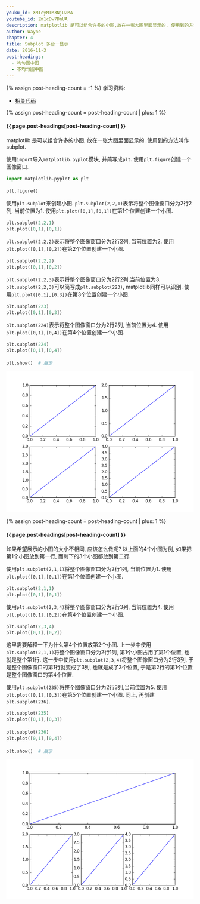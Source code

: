 ```yaml
---
youku_id: XMTcyMTM3NjU2MA
youtube_id: Zm1cDw7DnUA
description: matplotlib 是可以组合许多的小图,放在一张大图里面显示的. 使用到的方法叫作 subplot.
author: Wayne
chapter: 4
title: Subplot 多合一显示
date: 2016-11-3
post-headings:
  - 均匀图中图
  - 不均匀图中图
---
```

{% assign post-heading-count = -1 %}
学习资料:
  * [相关代码](https://github.com/MorvanZhou/tutorials/blob/master/matplotlibTUT/plt15_subplot.py)

{% assign post-heading-count = post-heading-count | plus: 1 %}
<h4 class="tut-h4-pad" id="{{ page.post-headings[post-heading-count] }}">{{ page.post-headings[post-heading-count] }}</h4>

matplotlib 是可以组合许多的小图, 放在一张大图里面显示的. 使用到的方法叫作 subplot.  

使用`import`导入`matplotlib.pyplot`模块, 并简写成`plt`. 使用`plt.figure`创建一个图像窗口.

```python
import matplotlib.pyplot as plt

plt.figure()
```

使用`plt.subplot`来创建小图. `plt.subplot(2,2,1)`表示将整个图像窗口分为2行2列, 当前位置为1. 使用`plt.plot([0,1],[0,1])`在第1个位置创建一个小图.

```python
plt.subplot(2,2,1)
plt.plot([0,1],[0,1])
```

`plt.subplot(2,2,2)`表示将整个图像窗口分为2行2列, 当前位置为2. 使用`plt.plot([0,1],[0,2])`在第2个位置创建一个小图.

```python
plt.subplot(2,2,2)
plt.plot([0,1],[0,2])
```

`plt.subplot(2,2,3)`表示将整个图像窗口分为2行2列,当前位置为3. `plt.subplot(2,2,3)`可以简写成`plt.subplot(223)`, matplotlib同样可以识别. 使用`plt.plot([0,1],[0,3])`在第3个位置创建一个小图.

```python
plt.subplot(223)
plt.plot([0,1],[0,3])
```

`plt.subplot(224)`表示将整个图像窗口分为2行2列, 当前位置为4. 使用`plt.plot([0,1],[0,4])`在第4个位置创建一个小图.   

```python
plt.subplot(224)
plt.plot([0,1],[0,4])

plt.show()  # 展示
```

<img class="course-image" src="/static/results/plt/4_1_1.png">

{% assign post-heading-count = post-heading-count | plus: 1 %}
<h4 class="tut-h4-pad" id="{{ page.post-headings[post-heading-count] }}">{{ page.post-headings[post-heading-count] }}</h4>

如果希望展示的小图的大小不相同, 应该怎么做呢?
以上面的4个小图为例, 如果把第1个小图放到第一行, 而剩下的3个小图都放到第二行.  

使用`plt.subplot(2,1,1)`将整个图像窗口分为2行1列, 当前位置为1.
使用`plt.plot([0,1],[0,1])`在第1个位置创建一个小图.

```python
plt.subplot(2,1,1)
plt.plot([0,1],[0,1])
```

使用`plt.subplot(2,3,4)`将整个图像窗口分为2行3列, 当前位置为4. 
使用`plt.plot([0,1],[0,2])`在第4个位置创建一个小图.

```python
plt.subplot(2,3,4)
plt.plot([0,1],[0,2])
```

这里需要解释一下为什么第4个位置放第2个小图. 上一步中使用`plt.subplot(2,1,1)`将整个图像窗口分为2行1列, 第1个小图占用了第1个位置, 也就是整个第1行.
这一步中使用`plt.subplot(2,3,4)`将整个图像窗口分为2行3列, 于是整个图像窗口的第1行就变成了3列, 也就是成了3个位置, 于是第2行的第1个位置是整个图像窗口的第4个位置. 

使用`plt.subplot(235)`将整个图像窗口分为2行3列,当前位置为5.  使用`plt.plot([0,1],[0,3])`在第5个位置创建一个小图.
同上, 再创建`plt.subplot(236)`.

```python
plt.subplot(235)
plt.plot([0,1],[0,3])

plt.subplot(236)
plt.plot([0,1],[0,4])

plt.show()  # 展示
```

<img class="course-image" src="/static/results/plt/4_1_2.png">


